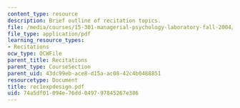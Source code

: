 ```yaml
---
content_type: resource
description: Brief outline of recitation topics.
file: /media/courses/15-301-managerial-psychology-laboratory-fall-2004/74a5df01094e76dd049797845267e386_rec1expdesign.pdf
file_type: application/pdf
learning_resource_types:
- Recitations
ocw_type: OCWFile
parent_title: Recitations
parent_type: CourseSection
parent_uid: 43dc99eb-ace8-d15a-ac08-42c4b0488851
resourcetype: Document
title: rec1expdesign.pdf
uid: 74a5df01-094e-76dd-0497-97845267e386
---
```


